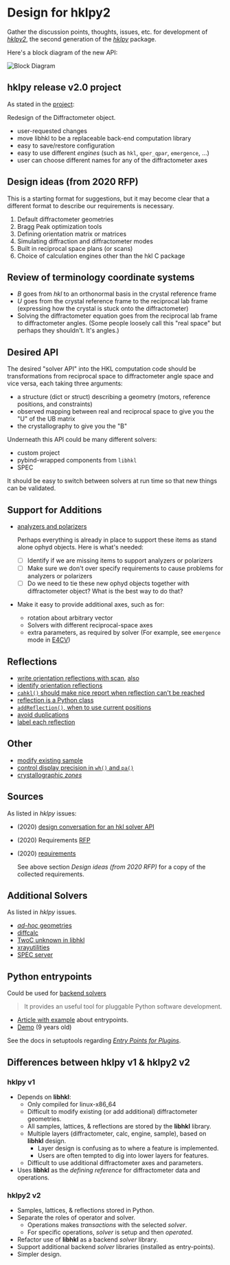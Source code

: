 # Design for hklpy2

Gather the discussion points, thoughts, issues, etc. for development of
[*hklpy2*](https://github.com/prjemian/hklpy2), the second generation of
the [*hklpy*](https://github.com/bluesky/hklpy) package.

Here's a block diagram of the new API:

![Block Diagram](./_static/hklpy2-block-diagram.png)

## hklpy release v2.0 project

As stated in the [project](https://github.com/orgs/bluesky/projects/4/settings):

Redesign of the Diffractometer object.

- user-requested changes
- move libhkl to be a replaceable back-end computation library
- easy to save/restore configuration
- easy to use different *engines* (such as `hkl`, `qper_qpar`, `emergence`, ...)
- user can choose different names for any of the diffractometer axes

## Design ideas (from 2020 RFP)

This is a starting format for suggestions, but it may become clear that a different format to describe our requirements is necessary.

1. Default diffractometer geometries
1. Bragg Peak optimization tools
1. Defining orientation matrix or matrices
1. Simulating diffraction and diffractometer modes
1. Built in reciprocal space plans (or scans)
1. Choice of calculation engines other than the hkl C package

## Review of terminology coordinate systems

- $B$ goes from *hkl* to an orthonormal basis in the crystal reference frame
- $U$ goes from the crystal reference frame to the reciprocal lab frame (expressing how the crystal is stuck onto the diffractometer)
- Solving the diffractometer equation goes from the reciprocal lab frame to diffractometer angles. (Some people loosely call this "real space" but perhaps they shouldn't. It's angles.)

## Desired API

The desired "solver API" into the HKL computation code should be transformations
from reciprocal space to diffractometer angle space and vice versa, each taking
three arguments:

- a structure (dict or struct) describing a geometry (motors, reference positions, and constraints)
- observed mapping between real and reciprocal space to give you the "U" of the UB matrix
- the crystallography to give you the "B"

Underneath this API could be many different solvers:

- custom project
- pybind-wrapped components from `libhkl`
- SPEC

It should be easy to switch between solvers at run time so that new things can be validated.

## Support for Additions

- [analyzers and polarizers](https://github.com/bluesky/hklpy/issues/92)

  Perhaps everything is already in place to support these items as stand alone
  ophyd objects. Here is what's needed:

  - [ ] Identify if we are missing items to support analyzers or polarizers
  - [ ] Make sure we don't over specify requirements to cause problems for analyzers or polarizers
  - [ ] Do we need to tie these new ophyd objects together with diffractometer object?
          What is the best way to do that?

- Make it easy to provide additional axes, such as for:
  - rotation about arbitrary vector
  - Solvers with different reciprocal-space axes
  - extra parameters, as required by solver
    (For example, see `emergence` mode in
    [E4CV](https://blueskyproject.io/hklpy/geometry_tables.html#geometry-e4cv))

## Reflections

- [write orientation reflections with scan](https://github.com/bluesky/hklpy/issues/158),
  [also](https://github.com/bluesky/hklpy/issues/247)
- [identify orientation reflections](https://github.com/bluesky/hklpy/issues/176)
- [`cahkl()` should make nice report when reflection can't be reached](https://github.com/bluesky/hklpy/issues/178)
- [reflection is a Python class](https://github.com/bluesky/hklpy/issues/189)
- [`addReflection()`, when to use current positions](https://github.com/bluesky/hklpy/issues/219)
- [avoid duplications](https://github.com/bluesky/hklpy/issues/248)
- [label each reflection](https://github.com/bluesky/hklpy/issues/293)

## Other

- [modify existing sample](https://github.com/bluesky/hklpy/issues/157)
- [control display precision in `wh()` and `pa()`](https://github.com/bluesky/hklpy/issues/179)
- [crystallographic *zones*](https://github.com/bluesky/hklpy/issues/291)

## Sources

As listed in *hklpy* issues:

- (2020) [design conversation for an hkl solver API](https://github.com/bluesky/hklpy/issues/14)
- (2020) Requirements [RFP](https://github.com/bluesky/hklpy/issues/47)
- (2020) [requirements](https://docs.google.com/document/d/1QHNc1usAH3DoIHvtqVJTmHI0Q5lbwC4zimRLurOGiWE/edit)

  See above section *Design ideas (from 2020 RFP)* for a copy of the collected requirements.

## Additional Solvers

As listed in *hklpy* issues.

- [*ad-hoc* geometries](https://github.com/bluesky/hklpy/issues/244)
- [diffcalc](https://github.com/bluesky/hklpy/issues/163)
- [TwoC unknown in libhkl](https://github.com/bluesky/hklpy/issues/165)
- [xrayutilities](https://github.com/bluesky/hklpy/issues/162)
- [SPEC server](https://github.com/bluesky/hklpy/issues/341)

## Python entrypoints

Could be used for [backend solvers](https://github.com/bluesky/hklpy/issues/161)

> It provides an useful tool for pluggable Python software development.

- [Article with example](https://stackoverflow.com/a/9615473/1046449) about entrypoints.
- [Demo](https://github.com/RichardBronosky/entrypoint_demo) (9 years old)

See the docs in setuptools regarding [*Entry Points for
Plugins*](https://setuptools.pypa.io/en/latest/userguide/entry_point.html#entry-points-for-plugins).

## Differences between hklpy v1 & hklpy2 v2

### hklpy v1

- Depends on **libhkl**:
  - Only compiled for linux-x86_64
  - Difficult to modify existing (or add additional) diffractometer geometries.
  - All samples, lattices, & reflections are stored by the **libhkl** library.
  - Multiple layers (diffractometer, calc, engine, sample), based on **libhkl** design.
    - Layer design is confusing as to where a feature is implemented.
    - Users are often tempted to dig into lower layers for features.
  - Difficult to use additional diffractometer axes and parameters.
- Uses **libhkl** as the *defining reference* for diffractometer data and operations.

### hklpy2 v2

- Samples, lattices, & reflections stored in Python.
- Separate the roles of operator and solver.
  - Operations makes *transactions* with the selected *solver*.
  - For specific operations, *solver* is setup and then *operated*.
- Refactor use of **libhkl** as a backend *solver* library.
- Support additional backend *solver* libraries (installed as entry-points).
- Simpler design.

